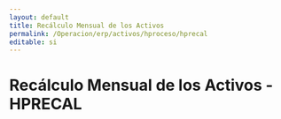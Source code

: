 ```yaml
---
layout: default
title: Recálculo Mensual de los Activos
permalink: /Operacion/erp/activos/hproceso/hprecal
editable: si
---
```


# Recálculo Mensual de los Activos - HPRECAL




